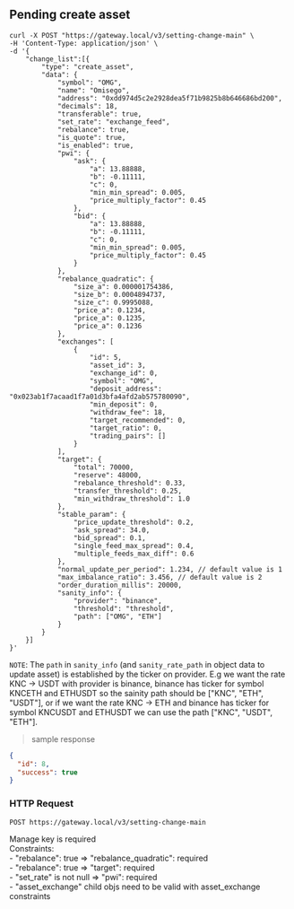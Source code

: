 ## Pending create asset

```shell
curl -X POST "https://gateway.local/v3/setting-change-main" \
-H 'Content-Type: application/json' \
-d '{
    "change_list":[{
        "type": "create_asset",
        "data": {
            "symbol": "OMG",
            "name": "Omisego",
            "address": "0xdd974d5c2e2928dea5f71b9825b8b646686bd200",
            "decimals": 18,
            "transferable": true,
            "set_rate": "exchange_feed",
            "rebalance": true,
            "is_quote": true,
            "is_enabled": true,
            "pwi": {
                "ask": {
                    "a": 13.88888,
                    "b": -0.11111,
                    "c": 0,
                    "min_min_spread": 0.005,
                    "price_multiply_factor": 0.45
                },
                "bid": {
                    "a": 13.88888,
                    "b": -0.11111,
                    "c": 0,
                    "min_min_spread": 0.005,
                    "price_multiply_factor": 0.45
                }
            },
            "rebalance_quadratic": {
                "size_a": 0.000001754386,
                "size_b": 0.0004894737,
                "size_c": 0.9995088,
                "price_a": 0.1234,
                "price_a": 0.1235,
                "price_a": 0.1236
            },
            "exchanges": [
                {
                    "id": 5,
                    "asset_id": 3,
                    "exchange_id": 0,
                    "symbol": "OMG",
                    "deposit_address": "0x023ab1f7acaad1f7a01d3bfa4afd2ab575780090",
                    "min_deposit": 0,
                    "withdraw_fee": 18,
                    "target_recommended": 0,
                    "target_ratio": 0,
                    "trading_pairs": []
                }
            ],
            "target": {
                "total": 70000,
                "reserve": 48000,
                "rebalance_threshold": 0.33,
                "transfer_threshold": 0.25,
                "min_withdraw_threshold": 1.0
            },
            "stable_param": {
                "price_update_threshold": 0.2,
                "ask_spread": 34.0,
                "bid_spread": 0.1,
                "single_feed_max_spread": 0.4,
                "multiple_feeds_max_diff": 0.6
            },
            "normal_update_per_period": 1.234, // default value is 1
            "max_imbalance_ratio": 3.456, // default value is 2
            "order_duration_millis": 20000,
            "sanity_info": {
                "provider": "binance",
                "threshold": "threshold",
                "path": ["OMG", "ETH"]
            }
        }
    }]
}'
```

`NOTE`: The `path` in `sanity_info` (and `sanity_rate_path` in object data to update asset) is established by the ticker on provider. E.g we want the rate KNC -> USDT with provider is binance, binance has ticker for symbol KNCETH and ETHUSDT so the sainity path should be ["KNC", "ETH", "USDT"], or if we want the rate KNC -> ETH and binance has ticker for symbol KNCUSDT and ETHUSDT we can use the path ["KNC", "USDT", "ETH"].

> sample response

```json
{
  "id": 8,
  "success": true
}
```

### HTTP Request

`POST https://gateway.local/v3/setting-change-main`
<aside class="notice">Manage key is required</aside>
<aside class="warning">
Constraints:<br>
- "rebalance": true => "rebalance_quadratic": required<br>
- "rebalance": true => "target": required<br>
- "set_rate" is not null => "pwi": required<br>
- "asset_exchange" child objs need to be valid with asset_exchange constraints
</aside>